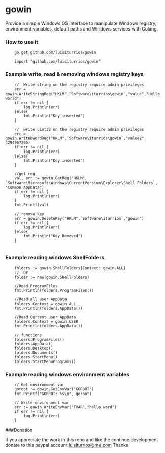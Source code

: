 gowin
=====

Provide a simple Windows OS interface to manipulate Windows registry, environment variables, default paths and Windows services with Golang. 

### How to use it
```
	go get github.com/luisiturrios/gowin
```

```
	import "github.com/luisiturrios/gowin"
```


### Example write, read & removing windows registry keys
```
    //	Write string on the registry require admin privileges
	err = gowin.WriteStringReg("HKLM",`Software\iturrios\gowin`,"value","Hello world")
	if err != nil {
		log.Println(err)
	}else{
		fmt.Println("Key inserted")
	}
```
```
	//	write uint32 on the registry require admin privileges
	err = gowin.WriteDwordReg("HKLM",`Software\iturrios\gowin`,"value2", 4294967295)
	if err != nil {
		log.Println(err)
	}else{
		fmt.Println("Key inserted")
	}
```
```
	//get reg
	val, err := gowin.GetReg("HKLM", `Software\Microsoft\Windows\CurrentVersion\Explorer\Shell Folders`, "Common AppData")
	if err != nil {
		log.Println(err)
	}
	fmt.Printf(val)
```
```
    // remove key
	err = gowin.DeleteKey("HKLM",`Software\iturrios`,"gowin")
	if err != nil {
		log.Println(err)
	}else{
		fmt.Println("Key Removed")
	}


```
### Example reading windows ShellFolders
```
	folders := gowin.ShellFolders{Context: gowin.ALL}
	//	Or 
	folder := new(gowin.ShellFolders)

	//Read ProgramFiles
	fmt.Println(folders.ProgramFiles())
	
	//Read all user AppData
	folders.Context = gowin.ALL
	fmt.Println(folders.AppData())
	
	//Read Current user AppData
	folders.Context = gowin.USER
	fmt.Println(folders.AppData())

	// functions
	folders.ProgramFiles()
	folders.AppData()
	folders.Desktop()
	folders.Documents()
	folders.StartMenu()
	folders.StartMenuPrograms()
```

### Example reading windows environment variables

```
    // Get environment var
	goroot := gowin.GetEnvVar("GOROOT")
	fmt.Printf("GORROT: %s\n", goroot)
```
```
	// Write environment var
	err := gowin.WriteEnvVar("TVAR","hello word")
	if err != nil {
		log.Println(err)
	}
```


###Donation

If you appreciate the work in this repo and like the continue development donate to this paypal account 
luisiturrios@me.com
Thanks
